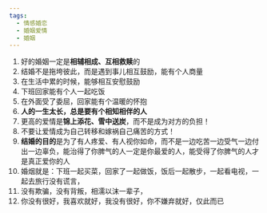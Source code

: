 ```yaml
---
tags:
  - 情感婚恋
  - 婚姻爱情
  - 婚姻
---
```

1. 好的婚姻一定是**相辅相成、互相救赎**的
2. 结婚不是拖垮彼此，而是遇到事儿相互鼓励，能有个人商量
3. 在生活中累的时候，能够相互安慰鼓励
4. 下班回家能有个人一起吃饭
5. 在外面受了委屈，回家能有个温暖的怀抱
6. **人的一生太长，总是要有个相知相伴的人**
7. 更高的爱情是**锦上添花、雪中送炭**，而不是成为对方的负担！
8. 不要让爱情成为自己转移和嫁祸自己痛苦的方式！
9. **结婚的目的**是为了有人疼爱、有人视你如命，而不是一边吃苦一边受气一边付出一边辜负，能治得了你脾气的人一定是你最爱的人，能受得了你脾气的人才是真正爱你的人
10. 婚烟就是：下班一起买菜，回家了一起做饭，饭后一起散步，一起看电视，一起去旅行没有谎言，
11. 没有欺骗，没有背叛，相濡以沫一辈子，
12. 你没有很好，我喜欢就好，我没有很好，你不嫌弃就好，仅此而已